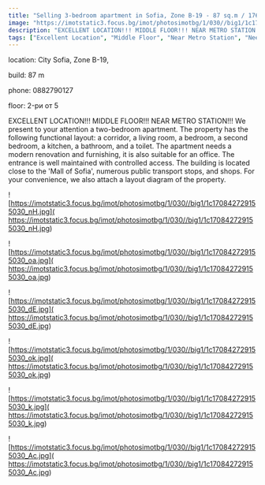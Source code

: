 ```yaml
---
title: "Selling 3-bedroom apartment in Sofia, Zone B-19 - 87 sq.m / 176000 EUR :: imot.bg Advertisement"
image: "https://imotstatic3.focus.bg/imot/photosimotbg/1/030//big1/1c170842729155030_Iy.jpg"
description: "EXCELLENT LOCATION!!! MIDDLE FLOOR!!! NEAR METRO STATION!!! We present to your attention a two-bedroom apartment. The property has the following functional layout: a corridor, a living room, a bedroom, a second bedroom, a kitchen, a bathroom, and a toilet. The apartment needs a modern renovation and furnishing, it is also suitable for an office. The entrance is well maintained with controlled access. The building is located close to the 'Mall of Sofia', numerous public transport stops, and shops. For your convenience, we also attach a layout diagram of the property."
tags: ["Excellent Location", "Middle Floor", "Near Metro Station", "Needs Modern Renovation", "Suitable for Office"]
---
```


location: City Sofia, Zone B-19,

build: 87 m

phone: 0882790127

floor: 2-ри от 5

EXCELLENT LOCATION!!! MIDDLE FLOOR!!! NEAR METRO STATION!!! We present to your attention a two-bedroom apartment. The property has the following functional layout: a corridor, a living room, a bedroom, a second bedroom, a kitchen, a bathroom, and a toilet. The apartment needs a modern renovation and furnishing, it is also suitable for an office. The entrance is well maintained with controlled access. The building is located close to the 'Mall of Sofia', numerous public transport stops, and shops. For your convenience, we also attach a layout diagram of the property.


![https://imotstatic3.focus.bg/imot/photosimotbg/1/030//big1/1c170842729155030_nH.jpg]( https://imotstatic3.focus.bg/imot/photosimotbg/1/030//big1/1c170842729155030_nH.jpg)


![https://imotstatic3.focus.bg/imot/photosimotbg/1/030//big1/1c170842729155030_oa.jpg]( https://imotstatic3.focus.bg/imot/photosimotbg/1/030//big1/1c170842729155030_oa.jpg)


![https://imotstatic3.focus.bg/imot/photosimotbg/1/030//big1/1c170842729155030_dE.jpg]( https://imotstatic3.focus.bg/imot/photosimotbg/1/030//big1/1c170842729155030_dE.jpg)


![https://imotstatic3.focus.bg/imot/photosimotbg/1/030//big1/1c170842729155030_ok.jpg]( https://imotstatic3.focus.bg/imot/photosimotbg/1/030//big1/1c170842729155030_ok.jpg)


![https://imotstatic3.focus.bg/imot/photosimotbg/1/030//big1/1c170842729155030_k.jpg]( https://imotstatic3.focus.bg/imot/photosimotbg/1/030//big1/1c170842729155030_k.jpg)


![https://imotstatic3.focus.bg/imot/photosimotbg/1/030//big1/1c170842729155030_Ac.jpg]( https://imotstatic3.focus.bg/imot/photosimotbg/1/030//big1/1c170842729155030_Ac.jpg)


